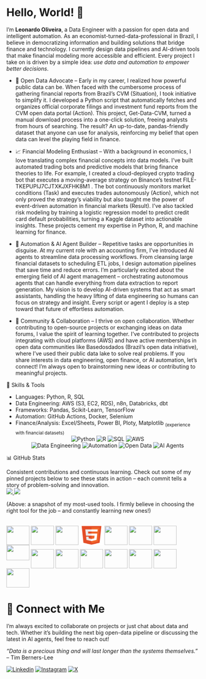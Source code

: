 # Hello, World! :wave:
I’m **Leonardo Oliveira**, a Data Engineer with a passion for open data and intelligent automation. As an economist-turned-data-professional in Brazil, I believe in democratizing information and building solutions that bridge finance and technology. I currently design data pipelines and AI-driven tools that make financial modeling more accessible and efficient. Every project I take on is driven by a simple idea: _use data and automation to empower better decisions_.

- :seedling: Open Data Advocate – Early in my career, I realized how powerful public data can be. When faced with the cumbersome process of gathering financial reports from Brazil’s CVM (Situation), I took initiative to simplify it. I developed a Python script that automatically fetches and organizes official corporate filings and investment fund reports from the CVM open data portal (Action). This project, Get-Data-CVM, turned a manual download process into a one-click solution, freeing analysts from hours of searching​. The result? An up-to-date, pandas-friendly dataset that anyone can use for analysis, reinforcing my belief that open data can level the playing field in finance.
  
- :chart_with_upwards_trend: Financial Modeling Enthusiast – With a background in economics, I love translating complex financial concepts into data models. I’ve built automated trading bots and predictive models that bring finance theories to life. For example, I created a cloud-deployed crypto trading bot that executes a moving-average strategy on Binance’s testnet​
FILE-TKEPUPIJ7CJTXKJXFHK8M1
. The bot continuously monitors market conditions (Task) and executes trades autonomously (Action), which not only proved the strategy’s viability but also taught me the power of event-driven automation in financial markets (Result). I’ve also tackled risk modeling by training a logistic regression model to predict credit card default probabilities, turning a Kaggle dataset into actionable insights​. These projects cement my expertise in Python, R, and machine learning for finance.
  
- :robot: Automation & AI Agent Builder – Repetitive tasks are opportunities in disguise. At my current role with an accounting firm, I’ve introduced AI agents to streamline data processing workflows. From cleansing large financial datasets to scheduling ETL jobs, I design automation pipelines that save time and reduce errors. I’m particularly excited about the emerging field of AI agent management – orchestrating autonomous agents that can handle everything from data extraction to report generation. My vision is to develop AI-driven systems that act as smart assistants, handling the heavy lifting of data engineering so humans can focus on strategy and insight. Every script or agent I deploy is a step toward that future of effortless automation.
  
- :handshake: Community & Collaboration – I thrive on open collaboration. Whether contributing to open-source projects or exchanging ideas on data forums, I value the spirit of learning together. I’ve contributed to projects integrating with cloud platforms (AWS) and have active memberships in open data communities like Basedosdados (Brazil’s open data initiative), where I’ve used their public data lake to solve real problems​. If you share interests in data engineering, open finance, or AI automation, let’s connect! I’m always open to brainstorming new ideas or contributing to meaningful projects.
  
🚀 Skills & Tools
- Languages: Python, R, SQL
- Data Engineering: AWS (S3, EC2, RDS), n8n, Databricks, dbt
- Frameworks: Pandas, Scikit-Learn, TensorFlow
- Automation: GitHub Actions, Docker, Selenium
- Finance/Analysis: Excel/Sheets, Power BI, Ploty, Matplotlib <sub>(experience with financial datasets)</sub> <div align="center"> <!-- Icons via Shields.io or simple icons --> <img src="https://img.shields.io/badge/Python-3670A0?style=for-the-badge&logo=Python&logoColor=ffdd54" alt="Python" /> <img src="https://img.shields.io/badge/R-276DC3?style=for-the-badge&logo=R&logoColor=white" alt="R" /> <img src="https://img.shields.io/badge/SQL-336791?style=for-the-badge&logo=postgresql&logoColor=white" alt="SQL" /> <img src="https://img.shields.io/badge/AWS-232F3E?style=for-the-badge&logo=amazon-aws&logoColor=orange" alt="AWS" /> <br> <img src="https://img.shields.io/badge/Data%20Engineering-ffaa00?style=for-the-badge&logo=apache-airflow&logoColor=white" alt="Data Engineering" /> <img src="https://img.shields.io/badge/Automation-00b300?style=for-the-badge&logo=probot&logoColor=white" alt="Automation" /> <img src="https://img.shields.io/badge/Open%20Data-007EC6?style=for-the-badge&logo=databricks&logoColor=white" alt="Open Data" /> <img src="https://img.shields.io/badge/AI%20Agents-00AAFF?style=for-the-badge&logo=ai&logoColor=white" alt="AI Agents" /> </div> 

📊 GitHub Stats

<div align="center"> 

 </div> Consistent contributions and continuous learning. Check out some of my pinned projects below to see these stats in action – each commit tells a story of problem-solving and innovation.


<div align="">
  <a href="https://github.com/leovnoliveira">
    <img height="145em" src="https://github-readme-stats.vercel.app/api?username=leovnoliveira&count_private=true&show_icons=true&theme=dracula&hide_border=false&include_all_commits=true&v=2"/>
    <img height="145em" src="https://github-readme-stats.vercel.app/api/top-langs/?username=leovnoliveira&theme=dracula&hide_border=false&&layout=compact&v=2"/>
  </a>
</div>

(Above: a snapshot of my most-used tools. I firmly believe in choosing the right tool for the job – and constantly learning new ones!)

<div style="display: inline_block"><br>
  
  <img align="center" height="50" width="60" src="https://cdn.jsdelivr.net/gh/devicons/devicon/icons/python/python-original.svg" />

  <img align="center" height="50" width="60" src="https://cdn.jsdelivr.net/gh/devicons/devicon@latest/icons/azuresqldatabase/azuresqldatabase-original.svg" />
          
  <img align="center" height="50" width="60" src="https://cdn.jsdelivr.net/gh/devicons/devicon/icons/mysql/mysql-original-wordmark.svg" />

  <img align="center" height="50" width="60" src="https://raw.githubusercontent.com/devicons/devicon/master/icons/html5/html5-original.svg" />

  <img align="center" height="50" width="60" src="https://cdn.jsdelivr.net/gh/devicons/devicon/icons/git/git-original.svg" />

  <img align="center" height="50" width="60" src="https://cdn.jsdelivr.net/gh/devicons/devicon@latest/icons/apacheairflow/apacheairflow-original.svg" />

  <img align="center" height="50" width="60" src="https://cdn.jsdelivr.net/gh/devicons/devicon@latest/icons/amazonwebservices/amazonwebservices-original-wordmark.svg" />
          
  <img algin="center" height ="40" width="60" src="https://cdn.jsdelivr.net/gh/devicons/devicon@latest/icons/jupyter/jupyter-original.svg" />
          
  
  <img align="center" height="50" width="60" src="https://cdn.jsdelivr.net/gh/devicons/devicon@latest/icons/vscode/vscode-original.svg" />          
  
 <img align="center" height="50" width="60" src="https://cdn.jsdelivr.net/gh/devicons/devicon@latest/icons/selenium/selenium-original.svg" />

 <img align="center" height="50" width="60" src="https://cdn.jsdelivr.net/gh/devicons/devicon@latest/icons/openapi/openapi-plain.svg" />

 <img align="center" height="50" width="60" src="https://cdn.jsdelivr.net/gh/devicons/devicon@latest/icons/docker/docker-original-wordmark.svg" />

  <img align="center" height="50" width="60" src="https://cdn.jsdelivr.net/gh/devicons/devicon@latest/icons/apachespark/apachespark-original-wordmark.svg" />
              
  <img align="center" height="50" width="60" src="https://cdn.jsdelivr.net/gh/devicons/devicon@latest/icons/streamlit/streamlit-plain-wordmark.svg" />         

  <img align="center" height="50" width="60" src="https://cdn.jsdelivr.net/gh/devicons/devicon@latest/icons/azure/azure-original.svg" />    
          
  

</div>

# :handshake: Connect with Me

 I’m always excited to collaborate on projects or just chat about data and tech. Whether it’s building the next big open-data pipeline or discussing the latest in AI agents, feel free to reach out!
 
 _“Data is a precious thing and will last longer than the systems themselves.”_ – Tim Berners-Lee <!-- Professional README crafted with inspiration from top-tier examples (Bruno Tacca, Martin Heinz, etc.), following a narrative STAR approach and highlighting core values: open data, financial modeling, automation, and AI agents. -->



[![Linkedin](https://img.shields.io/badge/LinkedIn-0077B5?style=for-the-badge&logo=linkedin&logoColor=white)](https://www.linkedin.com/in/leonardo-oliveira-334612150/)
[![Instagram](https://img.shields.io/badge/Instagram-E4405F?style=for-the-badge&logo=instagram&logoColor=white)](https://www.instagram.com/iamtheleos/)
[![X](https://img.shields.io/badge/Twitter-1DA1F2?style=for-the-badge&logo=twitter&logoColor=white)](https://twitter.com/iamtheleos)



